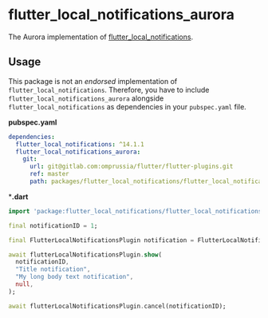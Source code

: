 # flutter_local_notifications_aurora

The Aurora implementation of [flutter_local_notifications](https://pub.dev/packages/flutter_local_notifications).

## Usage
This package is not an _endorsed_ implementation of `flutter_local_notifications`. 
Therefore, you have to include `flutter_local_notifications_aurora` alongside `flutter_local_notifications` as dependencies in your `pubspec.yaml` file.

**pubspec.yaml**

```yaml
dependencies:
  flutter_local_notifications: ^14.1.1
  flutter_local_notifications_aurora:
    git:
      url: git@gitlab.com:omprussia/flutter/flutter-plugins.git
      ref: master
      path: packages/flutter_local_notifications/flutter_local_notifications_aurora
```

***.dart**

```dart
import 'package:flutter_local_notifications/flutter_local_notifications.dart';

final notificationID = 1;

final FlutterLocalNotificationsPlugin notification = FlutterLocalNotificationsPlugin();

await flutterLocalNotificationsPlugin.show(
  notificationID,
  "Title notification",
  "My long body text notification",
  null,
);

await flutterLocalNotificationsPlugin.cancel(notificationID);
```
